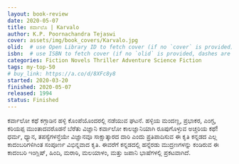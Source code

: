 ```yaml
---
layout: book-review
date: 2020-05-07
title: ಕರ್ವಾಲೊ | Karvalo
author: K.P. Poornachandra Tejaswi
cover: assets/img/book_covers/Karvalo.jpg
olid:  # use Open Library ID to fetch cover (if no `cover` is provided)
isbn:  # use ISBN to fetch cover (if no `olid` is provided, dashes are optional)
categories: Fiction Novels Thriller Adventure Science Fiction
tags: my-top-50
# buy_link: https://a.co/d/8XFc8y8
started: 2020-03-20
finished: 2020-05-07
released: 1994
status: Finished
---
```

ಕರ್ವಾಲೋ ಕಥೆ ಕಗ್ಗಾಡಿನ ಹಳ್ಳಿ ಕೊಂಪೆಯೊಂದರಲ್ಲಿ ನಡೆಯುವ ಘಟನೆ. ಹಳ್ಳಿಯ ಮಂದಣ್ಣ, ಪ್ರಭಾಕರ, ಎಂಗ್ಟ, ಕರಿಯಪ್ಪ ಮುಂತಾದವರೊಡನೆ ಬೆರೆತು ವಿಜ್ಞಾನಿ ಕರ್ವಾಲೋ ಕಾಲಜ್ಞಾನಿಯಾಗಿ ರೂಪುಗೊಳ್ಳುವ ಅಚ್ಚರಿಯ ಕಥೆ! ಧರ್ಮ, ಧ್ಯಾನ, ತಪಸ್ಯೆಗಳನ್ತೆಯೇ ವಿಜ್ಞಾನವೂ ಸಾಕ್ಷಾತ್ಕಾರದ ದಾರಿ ಎಂದು ಪ್ರತಿಪಾದಿಸುವ ಈ ಕೃತಿ ಕನ್ನಡದ ಎಲ್ಲ ಕಾದಂಬರಿಗಳಿಗಿಂತ ಸಂಪೂರ್ಣ ವಿಭಿನ್ನವಾದ ಕೃತಿ. ಈವರೆಗೆ ಕನ್ನಡದಲ್ಲಿ ಹನ್ನೆರಡು ಮುದ್ರಣಗಳನ್ನು ಕಂಡಿರುವ ಈ ಕಾದಂಬರಿ ಇಂಗ್ಲಿಷ್, ಹಿಂದಿ, ಮರಾಠಿ, ಮಲಯಾಳಂ, ಮತ್ತು ಜಪಾನಿ ಭಾಷೆಗಳಲ್ಲಿ ಪ್ರಕಟವಾಗಿದೆ.